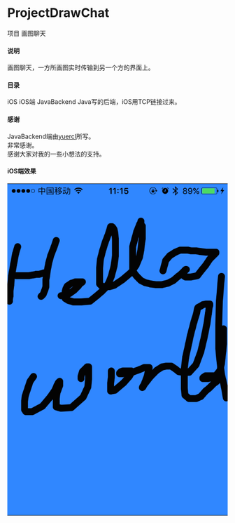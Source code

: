# ProjectDrawChat
项目 画图聊天

#### 说明
画图聊天，一方所画图实时传输到另一个方的界面上。

#### 目录
iOS
	iOS端
JavaBackend
	Java写的后端，iOS用TCP链接过来。

#### 感谢
JavaBackend端由[yuercl](https://github.com/yuercl)所写。   
非常感谢。   
感谢大家对我的一些小想法的支持。    

#### iOS端效果

![](DrawChat.png)